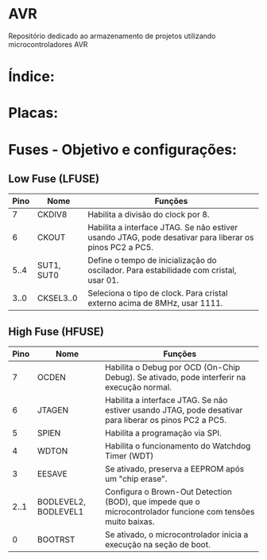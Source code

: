 # AVR
Repositório dedicado ao armazenamento de projetos utilizando microcontroladores AVR

# Índice:

# Placas:

# Fuses - Objetivo e configurações:
## Low Fuse (LFUSE)
| Pino | Nome                 | Funções                                                                                                    |
| ---- | -------------------- | ---------------------------------------------------------------------------------------------------------- |
| 7    | CKDIV8               | Habilita a divisão do clock por 8.                                                                         |
| 6    | CKOUT                | Habilita a interface JTAG. Se não estiver usando JTAG, pode desativar para liberar os pinos PC2 a PC5.     |
| 5..4 | SUT1, SUT0           | Define o tempo de inicialização do oscilador. Para estabilidade com cristal, usar 01.                      |
| 3..0 | CKSEL3..0            | Seleciona o tipo de clock. Para cristal externo acima de 8MHz, usar 1111.                                  |

## High Fuse (HFUSE)
| Pino | Nome                 | Funções                                                                                                    |
| ---- | -------------------- | ---------------------------------------------------------------------------------------------------------- |
| 7    | OCDEN                | Habilita o Debug por OCD (On-Chip Debug). Se ativado, pode interferir na execução normal.                  |
| 6    | JTAGEN               | Habilita a interface JTAG. Se não estiver usando JTAG, pode desativar para liberar os pinos PC2 a PC5.     |
| 5    | SPIEN                | Habilita a programação via SPI.                                                                            |
| 4    | WDTON                | Habilita o funcionamento do Watchdog Timer (WDT)                                                           |
| 3    | EESAVE               | Se ativado, preserva a EEPROM após um "chip erase".                                                        |
| 2..1 | BODLEVEL2, BODLEVEL1 | Configura o Brown-Out Detection (BOD), que impede que o microcontrolador funcione com tensões muito baixas.|
| 0    | BOOTRST              | Se ativado, o microcontrolador inicia a execução na seção de boot.                                         |
